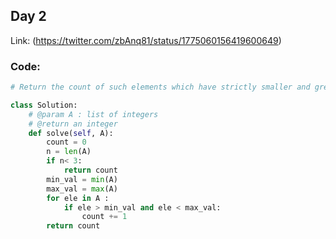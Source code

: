 ## Day 2
Link: (https://twitter.com/zbAnq81/status/1775060156419600649)

### Code:
```python
# Return the count of such elements which have strictly smaller and greater elements

class Solution:
    # @param A : list of integers
    # @return an integer
    def solve(self, A):
        count = 0
        n = len(A)
        if n< 3:
            return count
        min_val = min(A)
        max_val = max(A)
        for ele in A :
            if ele > min_val and ele < max_val:
                count += 1
        return count

```
